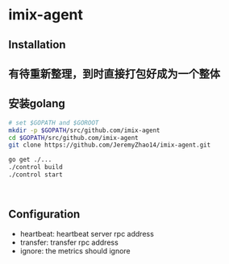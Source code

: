 imix-agent
===

## Installation
## 有待重新整理，到时直接打包好成为一个整体

## 安装golang


```bash
# set $GOPATH and $GOROOT
mkdir -p $GOPATH/src/github.com/imix-agent
cd $GOPATH/src/github.com/imix-agent
git clone https://github.com/JeremyZhao14/imix-agent.git

go get ./...
./control build
./control start

 
```
## Configuration

- heartbeat: heartbeat server rpc address
- transfer: transfer rpc address
- ignore: the metrics should ignore



